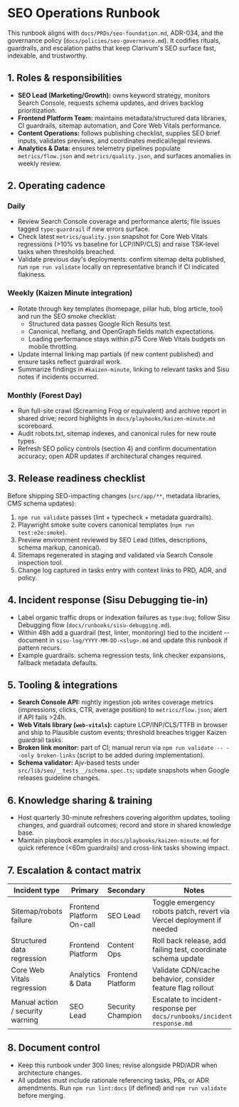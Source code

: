 # SEO Operations Runbook

This runbook aligns with `docs/PRDs/seo-foundation.md`, ADR-034, and the governance policy (`docs/policies/seo-governance.md`). It codifies rituals, guardrails, and escalation paths that keep Clarivum's SEO surface fast, indexable, and trustworthy.

## 1. Roles & responsibilities

- **SEO Lead (Marketing/Growth):** owns keyword strategy, monitors Search Console, requests schema updates, and drives backlog prioritization.
- **Frontend Platform Team:** maintains metadata/structured data libraries, CI guardrails, sitemap automation, and Core Web Vitals performance.
- **Content Operations:** follows publishing checklist, supplies SEO brief inputs, validates previews, and coordinates medical/legal reviews.
- **Analytics & Data:** ensures telemetry pipelines populate `metrics/flow.json` and `metrics/quality.json`, and surfaces anomalies in weekly review.

## 2. Operating cadence

### Daily

- Review Search Console coverage and performance alerts; file issues tagged `type:guardrail` if new errors surface.
- Check latest `metrics/quality.json` snapshot for Core Web Vitals regressions (>10% vs baseline for LCP/INP/CLS) and raise TSK-level tasks when thresholds breached.
- Validate previous day's deployments: confirm sitemap delta published, run `npm run validate` locally on representative branch if CI indicated flakiness.

### Weekly (Kaizen Minute integration)

- Rotate through key templates (homepage, pillar hub, blog article, tool) and run the SEO smoke checklist:
  - Structured data passes Google Rich Results test.
  - Canonical, hreflang, and OpenGraph fields match expectations.
  - Loading performance stays within p75 Core Web Vitals budgets on mobile throttling.
- Update internal linking map partials (if new content published) and ensure tasks reflect guardrail work.
- Summarize findings in `#kaizen-minute`, linking to relevant tasks and Sisu notes if incidents occurred.

### Monthly (Forest Day)

- Run full-site crawl (Screaming Frog or equivalent) and archive report in shared drive; record highlights in `docs/playbooks/kaizen-minute.md` scoreboard.
- Audit robots.txt, sitemap indexes, and canonical rules for new route types.
- Refresh SEO policy controls (section 4) and confirm documentation accuracy; open ADR updates if architectural changes required.

## 3. Release readiness checklist

Before shipping SEO-impacting changes (`src/app/**`, metadata libraries, CMS schema updates):

1. `npm run validate` passes (lint + typecheck + metadata guardrails).
2. Playwright smoke suite covers canonical templates (`npm run test:e2e:smoke`).
3. Preview environment reviewed by SEO Lead (titles, descriptions, schema markup, canonical).
4. Sitemaps regenerated in staging and validated via Search Console inspection tool.
5. Change log captured in tasks entry with context links to PRD, ADR, and policy.

## 4. Incident response (Sisu Debugging tie-in)

- Label organic traffic drops or indexation failures as `type:bug`; follow Sisu Debugging flow (`docs/runbooks/sisu-debugging.md`).
- Within 48h add a guardrail (test, linter, monitoring) tied to the incident -- document in `sisu-log/YYYY-MM-DD-<slug>.md` and update this runbook if pattern recurs.
- Example guardrails: schema regression tests, link checker expansions, fallback metadata defaults.

## 5. Tooling & integrations

- **Search Console API:** nightly ingestion job writes coverage metrics (impressions, clicks, CTR, average position) to `metrics/flow.json`; alert if API fails >24h.
- **Web Vitals library (`web-vitals`):** capture LCP/INP/CLS/TTFB in browser and ship to Plausible custom events; threshold breaches trigger Kaizen guardrail tasks.
- **Broken link monitor:** part of CI; manual rerun via `npm run validate -- --only broken-links` (script to be added during implementation).
- **Schema validator:** Ajv-based tests under `src/lib/seo/__tests__/schema.spec.ts`; update snapshots when Google releases guideline changes.

## 6. Knowledge sharing & training

- Host quarterly 30-minute refreshers covering algorithm updates, tooling changes, and guardrail outcomes; record and store in shared knowledge base.
- Maintain playbook examples in `docs/playbooks/kaizen-minute.md` for quick reference (<60m guardrails) and cross-link tasks showing impact.

## 7. Escalation & contact matrix

| Incident type | Primary | Secondary | Notes |
| --- | --- | --- | --- |
| Sitemap/robots failure | Frontend Platform On-call | SEO Lead | Toggle emergency robots patch, revert via Vercel deployment if needed |
| Structured data regression | Frontend Platform | Content Ops | Roll back release, add failing test, coordinate schema update |
| Core Web Vitals regression | Analytics & Data | Frontend Platform | Validate CDN/cache behavior, consider feature flag rollout |
| Manual action / security warning | SEO Lead | Security Champion | Escalate to incident-response per `docs/runbooks/incident-response.md` |

## 8. Document control

- Keep this runbook under 300 lines; revise alongside PRD/ADR when architecture changes.
- All updates must include rationale referencing tasks, PRs, or ADR amendments. Run `npm run lint:docs` (if defined) and `npm run validate` before merging.
